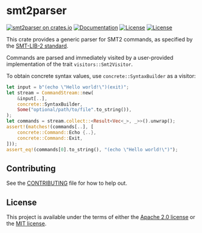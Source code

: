 # smt2parser

[![smt2parser on crates.io](https://img.shields.io/crates/v/smt2parser)](https://crates.io/crates/smt2parser)
[![Documentation](https://docs.rs/smt2parser/badge.svg)](https://docs.rs/smt2parser/)
[![License](https://img.shields.io/badge/license-Apache-green.svg)](../LICENSE-APACHE)
[![License](https://img.shields.io/badge/license-MIT-green.svg)](../LICENSE-MIT)

This crate provides a generic parser for SMT2 commands, as specified by the
[SMT-LIB-2 standard](http://smtlib.cs.uiowa.edu/language.shtml).

Commands are parsed and immediately visited by a user-provided
implementation of the trait `visitors::Smt2Visitor`.

To obtain concrete syntax values, use `concrete::SyntaxBuilder` as a
visitor:
```rust
let input = b"(echo \"Hello world!\")(exit)";
let stream = CommandStream::new(
    &input[..],
    concrete::SyntaxBuilder,
    Some("optional/path/to/file".to_string()),
);
let commands = stream.collect::<Result<Vec<_>, _>>().unwrap();
assert!(matches!(commands[..], [
    concrete::Command::Echo {..},
    concrete::Command::Exit,
]));
assert_eq!(commands[0].to_string(), "(echo \"Hello world!\")");
```

## Contributing

See the [CONTRIBUTING](../CONTRIBUTING.md) file for how to help out.

## License

This project is available under the terms of either the [Apache 2.0 license](../LICENSE-APACHE) or the [MIT
license](../LICENSE-MIT).

<!--
README.md is generated from README.tpl by cargo readme. To regenerate:

cargo install cargo-readme
cargo readme | sed -e 's/\[`/`/g; s/`\]/`/g;' > README.md
-->
